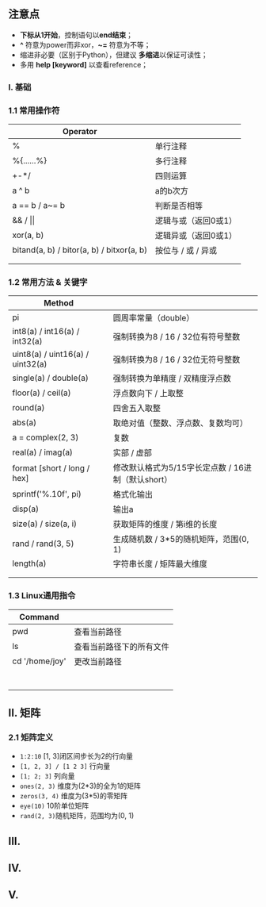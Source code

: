 ## 注意点

* **下标从1开始**，控制语句以**end结束**；
* **^** 符意为power而非xor，**~=** 符意为不等；
* 缩进非必要（区别于Python），但建议 **多缩进**以保证可读性；
* 多用 **help [keyword]** 以查看reference；

### I. 基础

### 1.1 常用操作符

| Operator       |                      |
| -------------- | -------------------- |
| %              | 单行注释             |
| %{......%}     | 多行注释             |
| +-*/           | 四则运算             |
| a ^ b          | a的b次方             |
| a == b / a~= b | 判断是否相等         |
| && / \|\|      | 逻辑与或（返回0或1） |
|xor(a, b)|逻辑异或（返回0或1）|
| bitand(a, b) / bitor(a, b) / bitxor(a, b) | 按位与 / 或 / 异或 |
| | |
| | |

### 1.2 常用方法 & 关键字

| Method |      |
| ------ | ---- |
| pi | 圆周率常量（double） |
| int8(a) / int16(a) / int32(a) | 强制转换为8 / 16 / 32位有符号整数 |
| uint8(a) / uint16(a) / uint32(a) | 强制转换为8 / 16 / 32位无符号整数 |
| single(a) / double(a) | 强制转换为单精度 / 双精度浮点数 |
| floor(a) / ceil(a) | 浮点数向下 / 上取整 |
| round(a) | 四舍五入取整 |
| abs(a) | 取绝对值（整数、浮点数、复数均可） |
| a = complex(2, 3) | 复数 |
| real(a) / imag(a) | 实部 / 虚部 |
| format [short / long / hex] | 修改默认格式为5/15字长定点数 / 16进制（默认short） |
| sprintf('%.10f', pi) | 格式化输出 |
| disp(a) | 输出a |
| size(a) / size(a, i) | 获取矩阵的维度 / 第i维的长度 |
| rand / rand(3, 5) | 生成随机数 / 3*5的随机矩阵，范围(0, 1) |
| length(a) | 字符串长度 / 矩阵最大维度 |
| | |
| | |

### 1.3 Linux通用指令

| Command |      |
| ------- | ---- |
| pwd | 查看当前路径 |
| ls | 查看当前路径下的所有文件 |
| cd '/home/joy' | 更改当前路径 |
| | |
| | |
| | |
| | |
| | |
| | |
| | |



## II. 矩阵

### 2.1 矩阵定义

* `1:2:10` [1, 3]闭区间步长为2的行向量
* `[1, 2, 3] / [1 2 3]` 行向量
* `[1; 2; 3]` 列向量
* `ones(2, 3)` 维度为(2*3)的全为1的矩阵
* `zeros(3, 4)` 维度为(3*5)的零矩阵
* `eye(10)` 10阶单位矩阵
* `rand(2, 3)`随机矩阵，范围均为(0, 1)




## III. 

## IV. 

## V. 